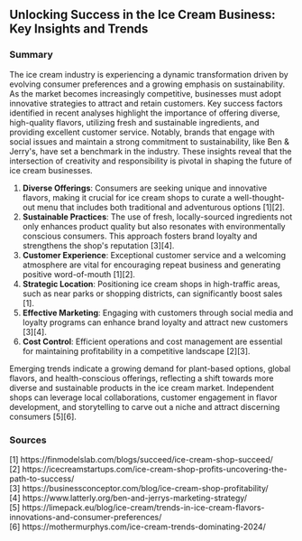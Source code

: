 <h2>Unlocking Success in the Ice Cream Business: Key Insights and Trends</h2>
<h3>Summary</h3>
<p>The ice cream industry is experiencing a dynamic transformation driven by evolving consumer preferences and a growing emphasis on sustainability. As the market becomes increasingly competitive, businesses must adopt innovative strategies to attract and retain customers. Key success factors identified in recent analyses highlight the importance of offering diverse, high-quality flavors, utilizing fresh and sustainable ingredients, and providing excellent customer service. Notably, brands that engage with social issues and maintain a strong commitment to sustainability, like Ben &amp; Jerry's, have set a benchmark in the industry. These insights reveal that the intersection of creativity and responsibility is pivotal in shaping the future of ice cream businesses.</p>
<ol>
<li><strong>Diverse Offerings</strong>: Consumers are seeking unique and innovative flavors, making it crucial for ice cream shops to curate a well-thought-out menu that includes both traditional and adventurous options [1][2].</li>
<li><strong>Sustainable Practices</strong>: The use of fresh, locally-sourced ingredients not only enhances product quality but also resonates with environmentally conscious consumers. This approach fosters brand loyalty and strengthens the shop's reputation [3][4].</li>
<li><strong>Customer Experience</strong>: Exceptional customer service and a welcoming atmosphere are vital for encouraging repeat business and generating positive word-of-mouth [1][2].</li>
<li><strong>Strategic Location</strong>: Positioning ice cream shops in high-traffic areas, such as near parks or shopping districts, can significantly boost sales [1].</li>
<li><strong>Effective Marketing</strong>: Engaging with customers through social media and loyalty programs can enhance brand loyalty and attract new customers [3][4].</li>
<li><strong>Cost Control</strong>: Efficient operations and cost management are essential for maintaining profitability in a competitive landscape [2][3].</li>
</ol>
<p>Emerging trends indicate a growing demand for plant-based options, global flavors, and health-conscious offerings, reflecting a shift towards more diverse and sustainable products in the ice cream market. Independent shops can leverage local collaborations, customer engagement in flavor development, and storytelling to carve out a niche and attract discerning consumers [5][6].</p>
<h3>Sources</h3>
<p>[1] https://finmodelslab.com/blogs/succeed/ice-cream-shop-succeed/<br />
[2] https://icecreamstartups.com/ice-cream-shop-profits-uncovering-the-path-to-success/<br />
[3] https://businessconceptor.com/blog/ice-cream-shop-profitability/<br />
[4] https://www.latterly.org/ben-and-jerrys-marketing-strategy/<br />
[5] https://limepack.eu/blog/ice-cream/trends-in-ice-cream-flavors-innovations-and-consumer-preferences/<br />
[6] https://mothermurphys.com/ice-cream-trends-dominating-2024/  </p>